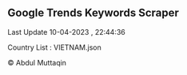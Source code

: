 

## Google Trends Keywords Scraper 
 
Last Update 10-04-2023 , 22:44:36

Country List :
VIETNAM.json



© Abdul Muttaqin 
